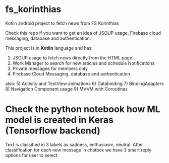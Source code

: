 # fs_korinthias
Kotlin android project to fetch news from FS Korinthias

Check this repo if you want to get an idea of JSOUP usage, Firebase cloud messaging, database and authentication.

This project is in __Kotlin__ language and has:

1) JSOUP usage to fetch news directly from the HTML page.
2) Work Manager to search for new articles and schedule Notifications
3) Private messages for members only
4) Firebase Cloud Messaging, database and authentication

also:
5) Activity and TextView animations
6) Databinding
7) BindingAdapters
8) Navigation Component usage
9) MVVM with Coroutines

# Check the python notebook how ML model is created in Keras (Tensorflow backend)
Text is classified in 3 labels as sadness, enthusiasm, neutral. After classification for each new message in chatbox we have 3 smart reply options for user to select

